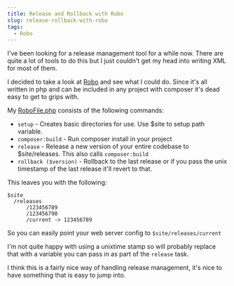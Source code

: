 ```yaml
---
title: Release and Rollback with Robo
slug: release-rollback-with-robo
tags:
  - Robo
---
```

I've been looking for a release management tool for a while now. There are quite a lot of tools to do this but I just couldn't get my head into writing XML for most of them.

I decided to take a look at [Robo](http://robo.li/) and see what I could do. Since it's all written in php and can be included in any project with composer it's dead easy to get to grips with.

My [RoboFile.php](https://gist.github.com/mikebell/de71ea97bee4332797e9) consists of the following commands:

* ```setup``` - Creates basic directories for use. Use $site to setup path variable.
* ```composer:build``` - Run composer install in your project
* ```release``` - Release a new version of your entire codebase to $site/releases. This also calls ```composer:build```
* ```rollback ($version)``` - Rollback to the last release or if you pass the unix timestamp of the last release it'll revert to that.

This leaves you with the following:

    $site
      /releases
          /123456789
          /123456790
          /current -> 123456789

So you can easily point your web server config to ```$site/releases/current```

I'm not quite happy with using a unixtime stamp so will probably replace that with a variable you can pass in as part of the ```release``` task.

I think this is a fairly nice way of handling release management, it's nice to have something that is easy to jump into.
